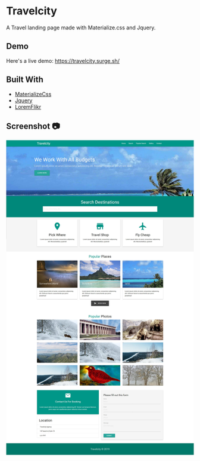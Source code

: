 # Travelcity
A Travel landing page made with Materialize.css and Jquery.  

## Demo  
Here's a live demo: https://travelcity.surge.sh/  

## Built With  
* [MaterializeCss](https://materializecss.com/)  
* [Jquery](https://jquery.com/)  
* [LoremFlikr](https://loremflickr.com/) 

## Screenshot :camera:  
![Home](https://github.com/Hichem-Chabou/Travelcity/blob/master/img/Travelcity-full.jpg)  
